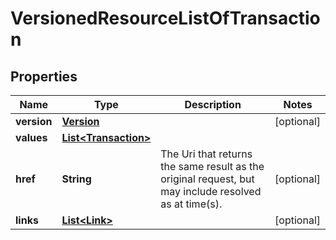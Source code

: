 

# VersionedResourceListOfTransaction

## Properties

Name | Type | Description | Notes
------------ | ------------- | ------------- | -------------
**version** | [**Version**](Version.md) |  |  [optional]
**values** | [**List&lt;Transaction&gt;**](Transaction.md) |  | 
**href** | **String** | The Uri that returns the same result as the original request,  but may include resolved as at time(s). |  [optional]
**links** | [**List&lt;Link&gt;**](Link.md) |  |  [optional]



